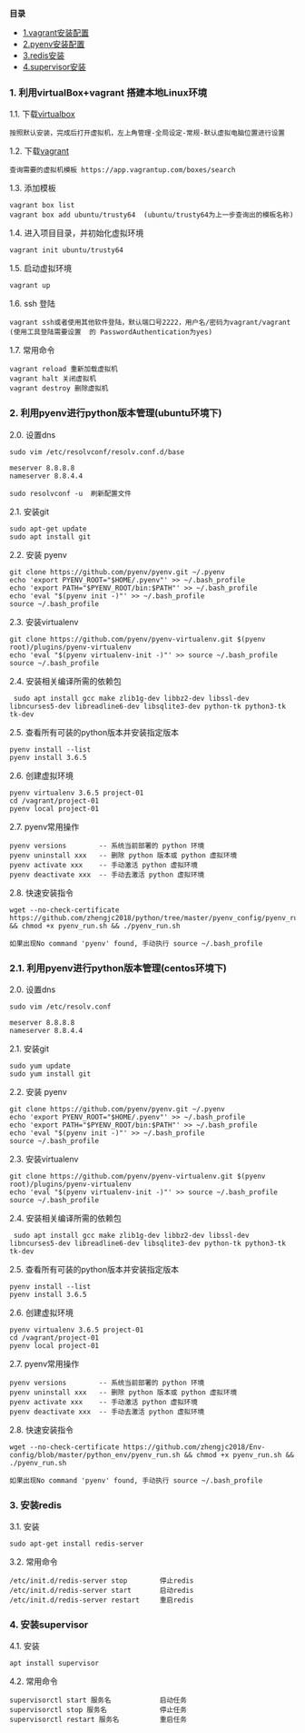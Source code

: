 **目录**

* [1.vagrant安装配置](#1)
* [2.pyenv安装配置](#2)
* [3.redis安装](#4)
* [4.supervisor安装](#5)

### 1. 利用virtualBox+vagrant 搭建本地Linux环境

1.1. 下载[virtualbox](https://www.virtualbox.org)
```
按照默认安装，完成后打开虚拟机，左上角管理-全局设定-常规-默认虚拟电脑位置进行设置
```
1.2. 下载[vagrant](https://www.vagrantup.com)

```
查询需要的虚拟机模板 https://app.vagrantup.com/boxes/search
```
1.3. 添加模板

```
vagrant box list
vagrant box add ubuntu/trusty64  (ubuntu/trusty64为上一步查询出的模板名称)
```
1.4. 进入项目目录，并初始化虚拟环境
```
vagrant init ubuntu/trusty64
```
1.5. 启动虚拟环境
```
vagrant up
```
1.6. ssh 登陆

```
vagrant ssh或者使用其他软件登陆，默认端口号2222，用户名/密码为vagrant/vagrant
(使用工具登陆需要设置  的 PasswordAuthentication为yes)
```
1.7. 常用命令
```
vagrant reload 重新加载虚拟机
vagrant halt 关闭虚拟机
vagrant destroy 删除虚拟机
```

### 2. 利用pyenv进行python版本管理(ubuntu环境下)

2.0. 设置dns
```
sudo vim /etc/resolvconf/resolv.conf.d/base

meserver 8.8.8.8
nameserver 8.8.4.4

sudo resolvconf -u  刷新配置文件
```

2.1. 安装git
```
sudo apt-get update
sudo apt install git
```

2.2. 安装 pyenv
```
git clone https://github.com/pyenv/pyenv.git ~/.pyenv
echo 'export PYENV_ROOT="$HOME/.pyenv"' >> ~/.bash_profile
echo 'export PATH="$PYENV_ROOT/bin:$PATH"' >> ~/.bash_profile
echo 'eval "$(pyenv init -)"' >> ~/.bash_profile
source ~/.bash_profile
```

2.3. 安装virtualenv
```
git clone https://github.com/pyenv/pyenv-virtualenv.git $(pyenv root)/plugins/pyenv-virtualenv
echo 'eval "$(pyenv virtualenv-init -)"' >> source ~/.bash_profile
source ~/.bash_profile

```

2.4. 安装相关编译所需的依赖包
```
 sudo apt install gcc make zlib1g-dev libbz2-dev libssl-dev libncurses5-dev libreadline6-dev libsqlite3-dev python-tk python3-tk tk-dev
```

2.5. 查看所有可装的python版本并安装指定版本
```
pyenv install --list
pyenv install 3.6.5
```

2.6. 创建虚拟环境
```
pyenv virtualenv 3.6.5 project-01
cd /vagrant/project-01
pyenv local project-01
```

2.7. pyenv常用操作
```
pyenv versions        -- 系统当前部署的 python 环境
pyenv uninstall xxx   -- 删除 python 版本或 python 虚拟环境
pyenv activate xxx    -- 手动激活 python 虚拟环境
pyenv deactivate xxx  -- 手动去激活 python 虚拟环境
```

2.8. 快速安装指令
```
wget --no-check-certificate https://github.com/zhengjc2018/python/tree/master/pyenv_config/pyenv_run.sh && chmod +x pyenv_run.sh && ./pyenv_run.sh

如果出现No command 'pyenv' found, 手动执行 source ~/.bash_profile
```
### 2.1. 利用pyenv进行python版本管理(centos环境下)

2.0. 设置dns
```
sudo vim /etc/resolv.conf

meserver 8.8.8.8
nameserver 8.8.4.4
```

2.1. 安装git
```
sudo yum update
sudo yum install git
```

2.2. 安装 pyenv
```
git clone https://github.com/pyenv/pyenv.git ~/.pyenv
echo 'export PYENV_ROOT="$HOME/.pyenv"' >> ~/.bash_profile
echo 'export PATH="$PYENV_ROOT/bin:$PATH"' >> ~/.bash_profile
echo 'eval "$(pyenv init -)"' >> ~/.bash_profile
source ~/.bash_profile
```

2.3. 安装virtualenv
```
git clone https://github.com/pyenv/pyenv-virtualenv.git $(pyenv root)/plugins/pyenv-virtualenv
echo 'eval "$(pyenv virtualenv-init -)"' >> source ~/.bash_profile
source ~/.bash_profile

```

2.4. 安装相关编译所需的依赖包
```
 sudo apt install gcc make zlib1g-dev libbz2-dev libssl-dev libncurses5-dev libreadline6-dev libsqlite3-dev python-tk python3-tk tk-dev
```

2.5. 查看所有可装的python版本并安装指定版本
```
pyenv install --list
pyenv install 3.6.5
```

2.6. 创建虚拟环境
```
pyenv virtualenv 3.6.5 project-01
cd /vagrant/project-01
pyenv local project-01
```

2.7. pyenv常用操作
```
pyenv versions        -- 系统当前部署的 python 环境
pyenv uninstall xxx   -- 删除 python 版本或 python 虚拟环境
pyenv activate xxx    -- 手动激活 python 虚拟环境
pyenv deactivate xxx  -- 手动去激活 python 虚拟环境
```

2.8. 快速安装指令
```
wget --no-check-certificate https://github.com/zhengjc2018/Env-config/blob/master/python_env/pyenv_run.sh && chmod +x pyenv_run.sh && ./pyenv_run.sh

如果出现No command 'pyenv' found, 手动执行 source ~/.bash_profile
```

### 3. 安装redis
3.1. 安装
```
sudo apt-get install redis-server
```
3.2. 常用命令
```
/etc/init.d/redis-server stop        停止redis
/etc/init.d/redis-server start       启动redis
/etc/init.d/redis-server restart     重启redis
```

### 4. 安装supervisor
4.1. 安装
```
apt install supervisor
```
4.2. 常用命令
```
supervisorctl start 服务名            启动任务
supervisorctl stop 服务名             停止任务
supervisorctl restart 服务名          重启任务
```





